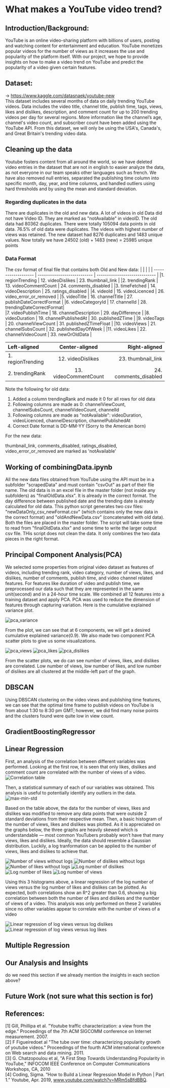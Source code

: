 # What makes a YouTube video trend?

## Introduction/Background:
YouTube is an online video-sharing platform with billions of users, posting and watching content for entertainment and education. YouTube monetizes popular videos for the number of views as it increases the use and popularity of the platform itself. With our project, we hope to provide insights on how to make a video trend on YouTube and predict the popularity of a video given certain features. 


## Dataset: 
-> https://www.kaggle.com/datasnaek/youtube-new <br/>
This dataset includes several months of data on daily trending YouTube videos. Data includes the video title, channel title, publish time, tags, views, likes and dislikes, description, and comment count for up to 200 trending videos per day for several regions. More information like the channel’s age, channel's video count, and subscriber count have been added using the YouTube API. From this dataset, we will only be using the USA's, Canada's, and Great Britain's trending video data. 


## Cleaning up the data
Youtube fosters content from all around the world, so we have deleted video entries in the dataset that are not in english to easier analyze the data, as not everyone in our team speaks other languages such as french. We have also removed null entries, separated the publishing time column into specific month, day, year, and time columns, and handled outliers using hard thresholds and by using the mean and standard deviation. 

### Regarding duplicates in the data
There are duplicates in the old and new data. A lot of videos in old Data did not have Video ID. They are marked as "notAvailable" in videoID. The old data had 80362 duplicates. There were totally 105094 data points in old data. 76.5% of old data were duplicates. The videos with highest number of views was retained. The new dataset had 8276 duplicates and 1483 unique values. Now totally we have 24502 (old) + 1483 (new) = 25985 unique points

### Data Format
The csv format of final file that contains both Old and New data:
|                     |                             |                               | 
| ------------------- | --------------------------- | ----------------------------- | 
|1. regionTrending    |   12. videoDislikes         |  23. thumbnail_link           | 
|2. trendingRank	    |   13. videoCommentCount	    |  24. comments_disabled        |
|3. timeFetched	      |   14. videoDescription      |  25. ratings_disabled	        | 
|4. videoId	          |   15. videoLicenced	        |  26. video_error_or_removed   |
|5. videoTitle	      |   16. channelTitle          |  27. publishDateCorrectFormat	|
|6. videoCategoryId	  |   17. channelId	            |  28. trendingDateCorrectFormat|	
|7. videoPublishTime	|   18. channelDescription	  |  29. dayDifference            |
|8. videoDuration	    |   19. channelPublishedAt	  |  30. publishedZTime           |
|9. videoTags	        |   20. channelViewCount      |  31. publishedZTimeFloat	    | 
|10. videoViews	      |   21. channelSubsCount	    |  32. publishedDayOfWeek	      |
|11. videoLikes	      |   22. channelVideoCount	    |  33. newOrOldData             |



| Left-aligned        | Center-aligned         | Right-aligned              |
| :---                |     :---:              |                       ---: |
| 1. regionTrending   | 12. videoDislikes      | 23. thumbnail_link	    |
| 2. trendingRank     | 13. videoCommentCount  | 24. comments_disabled	    |

  
Note the following for old data:
1. Added a column trendingRank and made it 0 for all rows for old data
2. Following columns are made as 0: channelViewCount, channelSubsCount, channelVideoCount, channelId
3. Following columns are made as "notAvailable": videoDuration, videoLicenced, channelDescription, channelPublishedAt
4. Correct Date format is DD-MM-YY (Sorry to the American born)

For the new data:

thumbnail_link, comments_disabled, ratings_disabled, video_error_or_removed are marked as 'notAvailable'

## Working of combiningData.ipynb

All the new data files obtained from YouTube using the API must be in a subfolder "scrapedData\" and must contain "csvOut" as part of their file name. The old data is in an excel file in the master folder (not inside any subfolders) as "finalOldData.xlsx". It is already in the correct format. The day difference between published date and the trending date is already calculated for old data. This python script generates two csv files: "newDataOnly_csv_newFormat.csv" (which contains only the new data in the correct format) and "oldAndNewData.csv" (concatenated with old data). Both the files are placed in the master folder. The script will take some time to read from "finalOldData.xlsx" and some time to write the larger output csv file. THis script does not clean the data. It only combines the two data pieces in the right format.


## Principal Component Analysis(PCA)
We selected some properties from original video dataset as features of videos, including trending rank, video category, number of views, likes, and dislikes, number of comments, publish time, and video channel related features. For features like duration of video and publish time, we preprocessed our data such that they are represented in the same unit(second) and in a 24-hour time scale.
We combined all 12 features into a training dataset and apply PCA. PCA was used to reduce the dimension of features through capturing variation. Here is the cumulative explained variance plot. 

![pca_variance](https://github.com/shyam100v/cs4641Project/blob/master/image/pca_variance.PNG)

From the plot, we can see that at 6 components, we will get a desired cumulative explained variance(0.9). We also made two component PCA scatter plots to give us some visualizations.

![pca_views](https://github.com/shyam100v/cs4641Project/blob/master/image/pca_views.PNG)
![pca_likes](https://github.com/shyam100v/cs4641Project/blob/master/image/pca_likes.PNG)
![pca_dislikes](https://github.com/shyam100v/cs4641Project/blob/master/image/pca_dislikes.PNG)

From the scatter plots, we do can see number of views, likes, and dislikes are correlated. Low number of views, low number of likes, and low number of dislikes are all clustered at the middle-left part of the graph.

## DBSCAN
Using DBSCAN clustering on the video views and publishing time features, we can see that the optimal time frame to publish videos on YouTube is from about 1:30 to 8:30 pm GMT; however, we did find many noise points and the clusters found were quite low in view count. 


## GradientBoostingRegressor




## Linear Regression
First, an analysis of the correlation between different variables was performed. Looking at the first row, it is seen that only likes, dislikes and comment count are correlated with the number of views of a video.
![Correlation table](https://github.com/shyam100v/cs4641Project/blob/master/image/Correlation%20table.PNG)

Then, a statistical summary of each of our variables was obtained. This analysis is useful to potentially identify any outliers in the data.
![max-min-std](https://github.com/shyam100v/cs4641Project/blob/master/image/max-min-std.PNG)

Based on the table above, the data for the number of views, likes and dislikes was modified to remove any data points that were outside 2 standard deviations from their respective mean. Then, a basic histogram of the number of views, likes and dislikes was plotted. As it is appreciated on the graphs below, the three graphs are heavily skewed which is understandable — most common YouTubers probably won’t have that many views, likes and dislikes. Ideally, the data should resemble a Gaussian distribution. Luckily, a log tranformation can be applied to the number of views, likes and dislikes to achieve that.

![Number of views without logs](https://github.com/shyam100v/cs4641Project/blob/master/image/Number%20of%20views%20without%20logs.PNG)
![Number of dislikes without logs](https://github.com/shyam100v/cs4641Project/blob/master/image/Number%20of%20dislikes%20without%20logs.PNG)
![Number of likes without logs](https://github.com/shyam100v/cs4641Project/blob/master/image/Number%20of%20likes%20without%20logs.PNG)
![Log number of dislikes](https://github.com/shyam100v/cs4641Project/blob/master/image/Log%20number%20of%20dislikes.PNG)
![Log number of likes](https://github.com/shyam100v/cs4641Project/blob/master/image/Log%20number%20of%20likes.PNG)
![Log number of views](https://github.com/shyam100v/cs4641Project/blob/master/image/Log%20number%20of%20views.PNG)

Using this 3 histograms above, a linear regression of the log number of views versus the log number of likes and dislikes can be plotted. As expected, both correlations show an R^2 greater than 0.6, showing a big correlation between both the number of likes and dislikes and the number of views of a video. This analysis was only performed on these 2 variables since no other variables appear to correlate with the number of views of a video

![Linear regression of log views versus log dislikes](https://github.com/shyam100v/cs4641Project/blob/master/image/Linear%20regression%20of%20log%20views%20versus%20log%20dislikes.PNG)
![Linear regression of log views versus log likes](https://github.com/shyam100v/cs4641Project/blob/master/image/Linear%20regression%20of%20log%20views%20versus%20log%20likes.PNG)

## Multiple Regression


## Our Analysis and Insights
 do we need this section if we already mention the insights in each section above?

## Future Work (not sure what this section is for)

## References:
[1] Gill, Phillipa et al. "Youtube traffic characterization: a view from the edge." Proceedings of the 7th ACM SIGCOMM conference on Internet measurement. 2007. <br/>
[2] F Figueiredoet al "The tube over time: characterizing popularity growth of youtube videos." Proceedings of the fourth ACM international conference on Web search and data mining. 2011.<br/>
[3] G. Chatzopoulou et al, "A First Step Towards Understanding Popularity in YouTube," INFOCOM IEEE Conference on Computer Communications Workshops, CA, 2010 <br/>
[4] Coding, Sigma. “How to Build a Linear Regression Model in Python | Part 1.” Youtube, Apr. 2019, www.youtube.com/watch?v=MRm5sBfdBBQ.



